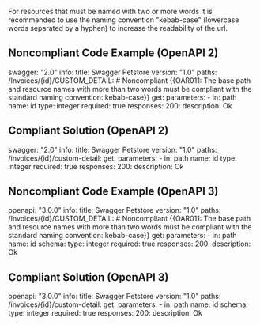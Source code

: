 For resources that must be named with two or more words it is recommended to use the naming convention "kebab-case" (lowercase words separated by a hyphen) to increase the readability of the url.

Noncompliant Code Example (OpenAPI 2)
-------------------------------------

swagger: "2.0"
info:
  title: Swagger Petstore
  version: "1.0"
paths:
  /Invoices/{id}/CUSTOM\_DETAIL: \# Noncompliant {{OAR011: The base path and resource names with more than two words must be compliant with the standard naming convention: kebab-case}}
    get:
      parameters:
        - in: path
          name: id
          type: integer
          required: true
      responses:
        200:
          description: Ok

Compliant Solution (OpenAPI 2)
------------------------------

swagger: "2.0"
info:
  title: Swagger Petstore
  version: "1.0"
paths:
  /invoices/{id}/custom-detail:
    get:
      parameters:
        - in: path
          name: id
          type: integer
          required: true
      responses:
        200:
          description: Ok

Noncompliant Code Example (OpenAPI 3)
-------------------------------------

openapi: "3.0.0"
info:
  title: Swagger Petstore
  version: "1.0"
paths:
  /Invoices/{id}/CUSTOM\_DETAIL: \# Noncompliant {{OAR011: The base path and resource names with more than two words must be compliant with the standard naming convention: kebab-case}}
    get:
      parameters:
        - in: path
          name: id
          schema:
            type: integer
          required: true
      responses:
        200:
          description: Ok

Compliant Solution (OpenAPI 3)
------------------------------

openapi: "3.0.0"
info:
  title: Swagger Petstore
  version: "1.0"
paths:
  /invoices/{id}/custom-detail:
    get:
      parameters:
        - in: path
          name: id
          schema:
            type: integer
          required: true
      responses:
        200:
          description: Ok